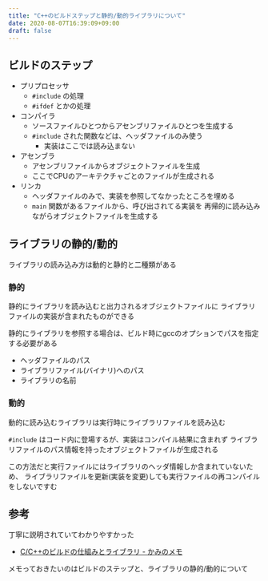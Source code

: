 ```yaml
---
title: "C++のビルドステップと静的/動的ライブラリについて"
date: 2020-08-07T16:39:09+09:00
draft: false
---
```


## ビルドのステップ

- プリプロセッサ
  - `#include` の処理
  - `#ifdef` とかの処理
- コンパイラ
  - ソースファイルひとつからアセンブリファイルひとつを生成する
  - `#include` された関数などは、ヘッダファイルのみ使う
    - 実装はここでは読み込まない
- アセンブラ
  - アセンブリファイルからオブジェクトファイルを生成
  - ここでCPUのアーキテクチャごとのファイルが生成される
- リンカ
  - ヘッダファイルのみで、実装を参照してなかったところを埋める
  - `main` 関数があるファイルから、呼び出されてる実装を
    再帰的に読み込みながらオブジェクトファイルを生成する


## ライブラリの静的/動的

ライブラリの読み込み方は動的と静的と二種類がある


### 静的

静的にライブラリを読み込むと出力されるオブジェクトファイルに
ライブラリファイルの実装が含まれたものができる

静的にライブラリを参照する場合は、ビルド時にgccのオプションでパスを指定する必要がある

- ヘッダファイルのパス
- ライブラリファイル(バイナリ)へのパス
- ライブラリの名前


### 動的

動的に読み込むライブラリは実行時にライブラリファイルを読み込む

`#include` はコード内に登場するが、実装はコンパイル結果に含まれず
ライブラリファイルのパス情報を持ったオブジェクトファイルが生成される

この方法だと実行ファイルにはライブラリのヘッダ情報しか含まれていないため、
ライブラリファイルを更新(実装を変更)しても実行ファイルの再コンパイルをしないですむ


## 参考

丁寧に説明されていてわかりやすかった

- [C/C++のビルドの仕組みとライブラリ - かみのメモ](https://kamino.hatenablog.com/entry/c%2B%2B-principle-of-build-library)

メモっておきたいのはビルドのステップと、ライブラリの静的/動的について
